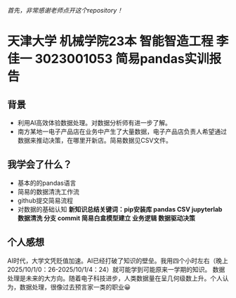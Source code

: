 *首先，非常感谢老师点开这个repository！*
# 天津大学 机械学院23本 智能智造工程 李佳一 3023001053 简易pandas实训报告
## 背景
* 利用AI高效体验数据处理。对数据分析师有进一步了解。
* 南方某地一电子产品店在业务中产生了大量数据，电子产品店负责人希望通过数据来推动决策，在哪里开新店。简易数据见CSV文件。
## 我学会了什么？
* 基本的的pandas语言
* 简易的数据清洗工作流
* github提交简易流程
* 对数据的基础认知
**新知识总结关键词：pip安装库 pandas CSV jupyterlab 数据清洗 分支 commit 简易白盒模型建立 业务逻辑 数据驱动决策**
## 个人感想
AI时代，大学文凭贬值加速。AI已经打破了知识的壁垒。我用四个小时左右（晚上2025/10/1/0：26-2025/10/1/4：24）就可能学到可能原来一学期的知识。
数据处理是未来的大方向。随着电子科技进步，人类数据量在呈几何级数上升。个人认为，数据处理，很像过去预言家一类的职业😀
